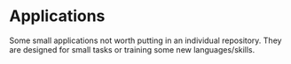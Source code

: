 # Applications
Some small applications not worth putting in an individual repository. They are designed for small tasks or training some new languages/skills.
